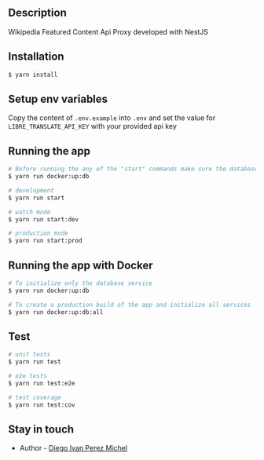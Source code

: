 ## Description

Wikipedia Featured Content Api Proxy developed with NestJS

## Installation

```bash
$ yarn install
```

## Setup env variables
Copy the content of `.env.example` into `.env` and set the value for `LIBRE_TRANSLATE_API_KEY` with your provided api key

## Running the app

```bash
# Before running the any of the "start" commands make sure the database service is running
$ yarn run docker:up:db

# development
$ yarn run start

# watch mode
$ yarn run start:dev

# production mode
$ yarn run start:prod
```

## Running the app with Docker

```bash
# To initialize only the database service
$ yarn run docker:up:db

# To create a production build of the app and initialize all services
$ yarn run docker:up:db:all
```

## Test

```bash
# unit tests
$ yarn run test

# e2e tests
$ yarn run test:e2e

# test coverage
$ yarn run test:cov
```

## Stay in touch

- Author - [Diego Ivan Perez Michel](https://www.linkedin.com/in/diego-ivan-perez-michel/)

